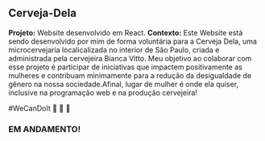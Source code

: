 ## Cerveja-Dela

__Projeto:__ Website desenvolvido em React.
__Contexto:__ Este Website está sendo desenvolvido por mim de forma voluntária para a Cerveja Dela, uma microcervejaria localicalizada no interior de São Paulo, criada e administrada pela cervejeira Bianca Vitto. Meu objetivo ao colaborar com esse projeto é participar de iniciativas que impactem positivamente as mulheres e contribuam minimamente para a redução da desigualdade de gênero na nossa sociedade.Afinal, lugar de mulher é onde ela quiser, inclusive na programação web e na produção cervejeira!

#WeCanDoIt :muscle: :beers: :raising_hand: 

### EM ANDAMENTO!
